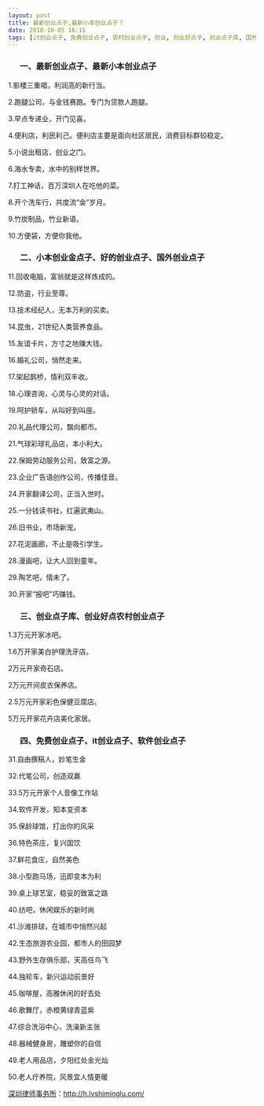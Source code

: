 ```yaml
---
layout: post
title: 最新创业点子,最新小本创业点子？
date: 2010-10-05 16:15
tags: [it创业点子, 免费创业点子, 农村创业点子, 创业, 创业好点子, 创业点子库, 国外创业点子, 好的创业点子, 小本创业金点子, 深圳法律顾问律师, 软件创业点子]
---
```

<ol>
<h3>一、最新创业点子、最新小本创业点子</h3>
</ol>
1.影楼三重唱，利润高的新行当。

2.跑腿公司，与金钱赛跑。专门为贷款人跑腿。

3.早点专递业，开门见喜。

4.便利店，利民利己。便利店主要是面向社区居民，消费目标群较稳定。

5.小说出租店，创业之门。

6.海水专卖，水中的别样世界。

7.打工神话，百万深圳人在吃他的菜。

8.开个洗车行，共度流“金”岁月。

9.竹炭制品，竹业新语。

10.方便袋，方便你我他。
<ol>
<h3>二、小本创业金点子、好的创业点子、国外创业点子</h3>
</ol>
11.回收电脑，富翁就是这样炼成的。

12.防盗，行业至尊。

13.技术经纪人，无本万利的买卖。

14.昆虫，21世纪人类营养食品。

15.友谊卡片，方寸之地赚大钱。

16.婚礼公司，悄然走来。

17.架起鹊桥，情利双丰收。

18.心理咨询，心灵与心灵的对话。

19.呵护轿车，从叫好到叫座。

20.礼品代理公司，飘向都市。

21.气球彩球礼品店，本小利大。

22.保姆劳动服务公司，致富之源。

23.企业广告语创作公司，传播佳音。

24.开家翻译公司，正当入世时。

25.一分钱读书社，红遍武夷山。

26.旧书业，市场新宠。

27.花泥画廊，不止是吸引学生。

28.漫画吧，让大人回到童年。

29.陶艺吧，情未了。

30.开家“报吧”巧赚钱。
<ol>
<h3>三、创业点子库、创业好点农村创业点子</h3>
</ol>
1.3万元开家冰吧。

1.6万开家美白护理洗牙店。

2万元开家奇石店。

2万元开间皮衣保养店。

2.5万元开家彩色保健豆腐店。

5万元开家花卉店美化家居。
<ol>
<h3>四、免费创业点子、it创业点子、软件创业点子</h3>
</ol>
31.自由撰稿人，妙笔生金

32.代笔公司，创造双羸

33.5万元开家个人音像工作站

34.软件开发，知本变资本

35.保龄球馆，打出你的风采

36.特色茶庄，复兴国饮

37.鲜花食庄，自然美色

38.小型跑马场，迅即变本为利

39.桌上球艺室，稳妥的致富之路

40.纺吧，休闲娱乐的新时尚

41.沙滩排球，在城市中悄然兴起

42.生态旅游农业园，都市人的田园梦

43.野外生存俱乐部，天高任鸟飞

44.独轮车，新兴运动前景好

45.咖啡屋，高雅休闲的好去处

46.歌舞厅，赤橙黄绿青蓝紫

47.综合洗浴中心，洗澡新主张

48.器械健身房，雕塑你的自信

49.老人用品店，夕阳红处金光灿

50.老人疗养院，风景宜人情更暖

<a href="http://h.lvshiminglu.com/">深圳律师事务所</a>：<a href="http://h.lvshiminglu.com/">http://h.lvshiminglu.com/</a>

